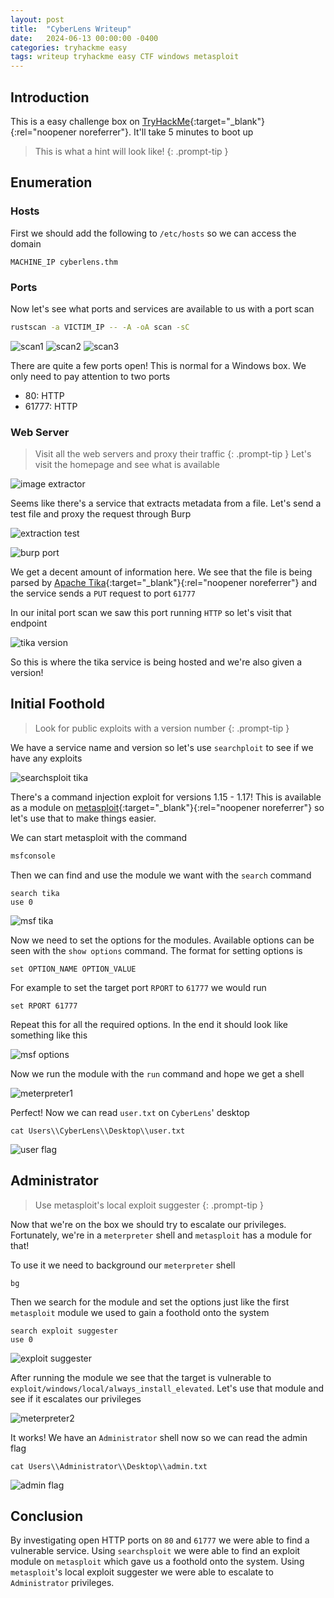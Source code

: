 ```yaml
---
layout: post
title:  "CyberLens Writeup"
date:   2024-06-13 00:00:00 -0400
categories: tryhackme easy
tags: writeup tryhackme easy CTF windows metasploit
---
```

## Introduction
This is a easy challenge box on
[TryHackMe](https://tryhackme.com/r/room/cyberlensp6){:target="_blank"}{:rel="noopener noreferrer"}.
It'll take 5 minutes to boot up

> This is what a hint will look like!
{: .prompt-tip }

## Enumeration
### Hosts
First we should add the following to `/etc/hosts` so
we can access the domain

```hosts
MACHINE_IP cyberlens.thm
```

### Ports
Now let's see what ports and services are available to
us with a port scan

```bash
rustscan -a VICTIM_IP -- -A -oA scan -sC
```

![scan1](/images/cyberlens/scan1.png)
![scan2](/images/cyberlens/scan2.png)
![scan3](/images/cyberlens/scan3.png)

There are quite a few ports open! This is normal for
a Windows box. We only need to pay attention to two ports
- 80: HTTP
- 61777: HTTP

### Web Server
> Visit all the web servers and proxy their traffic
{: .prompt-tip }
Let's visit the homepage and see what is available

![image extractor](/images/cyberlens/image-extractor.png)

Seems like there's a service that extracts metadata
from a file. Let's send a test file and proxy the request
through Burp

![extraction test](/images/cyberlens/extraction-test.png)

![burp port](/images/cyberlens/burp-port.png)

We get a decent amount of information here. We see that
the file is being parsed by
[Apache Tika](https://tika.apache.org/){:target="_blank"}{:rel="noopener noreferrer"}
and the service sends a `PUT` request to port `61777`

In our inital port scan we saw this port running `HTTP` so
let's visit that endpoint

![tika version](/images/cyberlens/tika-version.png)

So this is where the tika service is being hosted and we're
also given a version!

## Initial Foothold
> Look for public exploits with a version number
{: .prompt-tip }

We have a service name and version so let's use `searchploit`
to see if we have any exploits

![searchsploit tika](/images/cyberlens/searchsploit-tika.png)

There's a command injection exploit for versions 1.15 - 1.17!
This is available as a module on
[metasploit](https://www.metasploit.com/){:target="_blank"}{:rel="noopener noreferrer"}
so let's use that to make things easier.

We can start metasploit with the command
```bash
msfconsole
```

Then we can find and use the module we want with the
`search` command

```
search tika
use 0
```

![msf tika](/images/cyberlens/msf-tika.png)

Now we need to set the options for the modules. 
Available options can be seen with the `show options`
command. The format for setting options is

```
set OPTION_NAME OPTION_VALUE
```

For example to set the target port `RPORT` to `61777` we
would run
```
set RPORT 61777
```

Repeat this for all the required options. In the end it
should look like something like this

![msf options](/images/cyberlens/msf-options.png)

Now we run the module with the `run` command and hope
we get a shell

![meterpreter1](/images/cyberlens/meterpreter1.png)

Perfect! Now we can read `user.txt` on `CyberLens`'
desktop

```
cat Users\\CyberLens\\Desktop\\user.txt
```

![user flag](/images/cyberlens/user-flag.png)

## Administrator
> Use metasploit's local exploit suggester
{: .prompt-tip }

Now that we're on the box we should try to escalate our
privileges. Fortunately, we're in a `meterpreter` shell
and `metasploit` has a module for that!

To use it we need to background our `meterpreter`
shell 

```
bg
```

Then we search for the module and set the options just
like the first `metasploit` module we used to gain a
foothold onto the system

```
search exploit suggester
use 0
```

![exploit suggester](/images/cyberlens/exploit-suggester.png)

After running the module we see that the target is
vulnerable to `exploit/windows/local/always_install_elevated`.
Let's use that module and see if it escalates our privileges

![meterpreter2](/images/cyberlens/meterpreter2.png)

It works! We have an `Administrator` shell now so we
can read the admin flag

```
cat Users\\Administrator\\Desktop\\admin.txt
```

![admin flag](/images/cyberlens/admin-flag.png)

## Conclusion
By investigating open HTTP ports on `80` and `61777` we
were able to find a vulnerable service. Using `searchsploit`
we were able to find an exploit module on `metasploit`
which gave us a foothold onto the
system. Using `metasploit`'s local exploit suggester we
were able to escalate to `Administrator` privileges.
